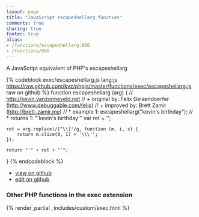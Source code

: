 ```yaml
---
layout: page
title: "JavaScript escapeshellarg function"
comments: true
sharing: true
footer: true
alias:
- /functions/escapeshellarg:866
- /functions/866
---
```

<!-- Generated by Rakefile:build -->
A JavaScript equivalent of PHP's escapeshellarg

{% codeblock exec/escapeshellarg.js lang:js https://raw.github.com/kvz/phpjs/master/functions/exec/escapeshellarg.js raw on github %}
function escapeshellarg (arg) {
    // http://kevin.vanzonneveld.net
    // +   original by: Felix Geisendoerfer (http://www.debuggable.com/felix)
    // +   improved by: Brett Zamir (http://brett-zamir.me)
    // *     example 1: escapeshellarg("kevin's birthday");
    // *     returns 1: "'kevin\'s birthday'"
    var ret = '';

    ret = arg.replace(/[^\\]'/g, function (m, i, s) {
        return m.slice(0, 1) + '\\\'';
    });

    return "'" + ret + "'";
}
{% endcodeblock %}

 - [view on github](https://github.com/kvz/phpjs/blob/master/functions/exec/escapeshellarg.js)
 - [edit on github](https://github.com/kvz/phpjs/edit/master/functions/exec/escapeshellarg.js)

### Other PHP functions in the exec extension
{% render_partial _includes/custom/exec.html %}
